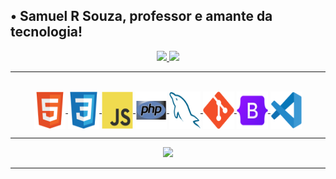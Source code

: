 ## • Samuel R Souza, professor e amante da tecnologia!


<div align="center">
  <a href="https://github.com/samuelsouzzza">
  <img height="160em" src="https://github-readme-stats.vercel.app/api?username=samuelsouzzza&show_icons=true&theme=tokyonight&include_all_commits=true&count_private=true"/>
  <img height="160em" src="https://github-readme-stats.vercel.app/api/top-langs/?username=samuelsouzzza&layout=compact&langs_count=7&theme=tokyonight"/>
</div>
<hr>
<div align="center"style="display: inline_block"><br>
  <img align="center" alt="Sam-HTML" height="60" width="50" src="https://raw.githubusercontent.com/devicons/devicon/master/icons/html5/html5-original.svg"> 
  <img align="center" alt="Sam-CSS" height="60" width="50" src="https://raw.githubusercontent.com/devicons/devicon/master/icons/css3/css3-original.svg"> 
  <img align="center" alt="Sam-JS" height="60" width="50" src="https://raw.githubusercontent.com/devicons/devicon/master/icons/javascript/javascript-original.svg"> 
  <img align="center" alt="Sam-PHP" height="60" width="50" src="https://raw.githubusercontent.com/devicons/devicon/master/icons/php/php-original.svg"> 
  <img align="center" alt="Sam-MYSQL" height="60" width="50" src="https://raw.githubusercontent.com/devicons/devicon/master/icons/mysql/mysql-original.svg"> 
  <img align="center" alt="Sam-GIT" height="60" width="50" src="https://raw.githubusercontent.com/devicons/devicon/master/icons/git/git-original.svg"> 
   <img align="center" alt="Sam-BOOTSTRAP" height="60" width="50" src="https://raw.githubusercontent.com/devicons/devicon/master/icons/bootstrap/bootstrap-original.svg">
     <img align="center" alt="Sam-GIT" height="60" width="50" src="https://raw.githubusercontent.com/devicons/devicon/master/icons/vscode/vscode-original.svg"> 
</div>
  <hr>
<div align="center"> 
  <a href="https://www.linkedin.com/in/samuel-r-souza-1111b619a" target="_blank"><img src="https://img.shields.io/badge/-LinkedIn-%230077B5?style=for-the-badge&logo=linkedin&logoColor=white" target="_blank"></a> 
</div>
<hr>

